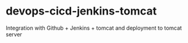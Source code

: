 # devops-cicd-jenkins-tomcat
Integration with Github + Jenkins + tomcat and deployment to tomcat server
